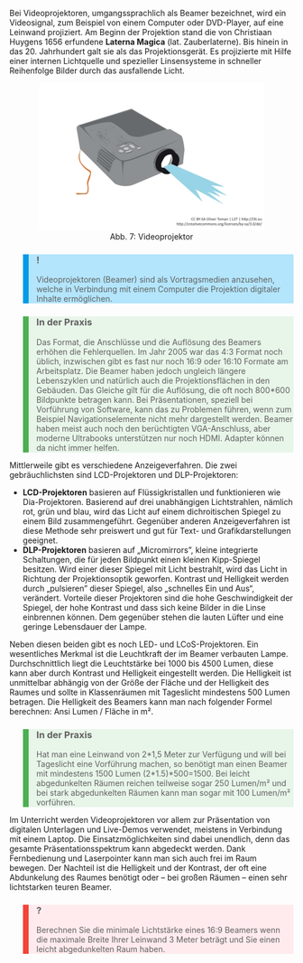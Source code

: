 Bei Videoprojektoren, umgangssprachlich als Beamer bezeichnet, wird ein Videosignal, zum Beispiel von einem Computer oder DVD-Player, auf eine Leinwand projiziert. Am Beginn der Projektion stand die von Christiaan Huygens 1656 erfundene **Laterna Magica** (lat. Zauberlaterne). Bis hinein in das 20. Jahrhundert galt sie als das Projektionsgerät. Es projizierte mit Hilfe einer internen Lichtquelle und spezieller Linsensysteme in schneller Reihenfolge Bilder durch das ausfallende Licht.

<center><figure>
  <img src="img/7_Videoprojektor.jpg" alt="Abb. 7: Videoprojektor">
  <figcaption>Abb. 7: Videoprojektor</figcaption>
</figure></center>


<blockquote style="background: #B3E5FC; border-left: 10px solid #039BE5">

### !

Videoprojektoren (Beamer) sind als Vortragsmedien anzusehen, welche in Verbindung mit einem Computer die Projektion digitaler Inhalte ermöglichen.

</blockquote>

<blockquote style="background: #E8F5E9; border-left: 10px solid #4CAF50">

### In der Praxis

Das Format, die Anschlüsse und die Auflösung des Beamers erhöhen die Fehlerquellen. Im Jahr 2005 war das 4:3 Format noch üblich, inzwischen gibt es fast nur noch 16:9 oder 16:10 Formate am Arbeitsplatz. Die Beamer haben jedoch ungleich längere Lebenszyklen und natürlich auch die Projektionsflächen in den Gebäuden. Das Gleiche gilt für die Auflösung, die oft noch 800\*600 Bildpunkte betragen kann. Bei Präsentationen, speziell bei Vorführung von Software, kann das zu Problemen führen, wenn zum Beispiel Navigationselemente nicht mehr dargestellt werden. Beamer haben meist auch noch den berüchtigten VGA-Anschluss, aber moderne Ultrabooks unterstützen nur noch HDMI. Adapter können da nicht immer helfen.

</blockquote>

Mittlerweile gibt es verschiedene Anzeigeverfahren. Die zwei gebräuchlichsten sind LCD-Projektoren und DLP-Projektoren:

- **LCD-Projektoren** basieren auf Flüssigkristallen und funktionieren wie Dia-Projektoren. Basierend auf drei unabhängigen Lichtstrahlen, nämlich rot, grün und blau, wird das Licht auf einem dichroitischen Spiegel zu einem Bild zusammengeführt. Gegenüber anderen Anzeigeverfahren ist diese Methode sehr preiswert und gut für Text- und Grafikdarstellungen geeignet.
- **DLP-Projektoren** basieren auf „Micromirrors”, kleine integrierte Schaltungen, die für jeden Bildpunkt einen kleinen Kipp-Spiegel besitzen. Wird einer dieser Spiegel mit Licht bestrahlt, wird das Licht in Richtung der Projektionsoptik geworfen. Kontrast und Helligkeit werden durch „pulsieren” dieser Spiegel, also „schnelles Ein und Aus“, verändert. Vorteile dieser Projektoren sind die hohe Geschwindigkeit der Spiegel, der hohe Kontrast und dass sich keine Bilder in die Linse einbrennen können. Dem gegenüber stehen die lauten Lüfter und eine geringe Lebensdauer der Lampe.

Neben diesen beiden gibt es noch LED- und LCoS-Projektoren. Ein wesentliches Merkmal ist die Leuchtkraft der im Beamer verbauten Lampe. Durchschnittlich liegt die Leuchtstärke bei 1000 bis 4500 Lumen, diese kann aber durch Kontrast und Helligkeit eingestellt werden. Die Helligkeit ist unmittelbar abhängig von der Größe der Fläche und der Helligkeit des Raumes und sollte in Klassenräumen mit Tageslicht mindestens 500 Lumen betragen. Die Helligkeit des Beamers kann man nach folgender Formel berechnen: Ansi Lumen / Fläche in m².

<blockquote style="background: #E8F5E9; border-left: 10px solid #4CAF50">

### In der Praxis

Hat man eine Leinwand von 2\*1,5 Meter zur Verfügung und will bei Tageslicht eine Vorführung machen, so benötigt man einen Beamer mit mindestens 1500 Lumen (2\*1.5)\*500=1500. Bei leicht abgedunkelten Räumen reichen teilweise sogar 250 Lumen/m² und bei stark abgedunkelten Räumen kann man sogar mit 100 Lumen/m² vorführen.

</blockquote>

Im Unterricht werden Videoprojektoren vor allem zur Präsentation von digitalen Unterlagen und Live-Demos verwendet, meistens in Verbindung mit einem Laptop. Die Einsatzmöglichkeiten sind dabei unendlich, denn das gesamte Präsentationsspektrum kann abgedeckt werden. Dank Fernbedienung und Laserpointer kann man sich auch frei im Raum bewegen. Der Nachteil ist die Helligkeit und der Kontrast, der oft eine Abdunkelung des Raumes benötigt oder – bei großen Räumen – einen sehr lichtstarken teuren Beamer.

<blockquote style="background: #FFEBEE; border-left: 10px solid #F44336">

### ?

Berechnen Sie die minimale Lichtstärke eines 16:9 Beamers wenn die maximale Breite Ihrer Leinwand 3 Meter beträgt und Sie einen leicht abgedunkelten Raum haben.

</blockquote>
